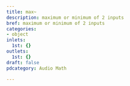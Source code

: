 ```yaml
---
title: max~
description: maximum or minimum of 2 inputs
bref: maximum or minimum of 2 inputs
categories:
- object
inlets:
  1st: {}
outlets:
  1st: {}
draft: false
pdcategory: Audio Math

---
```


